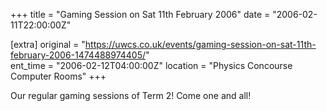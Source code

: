 +++
title = "Gaming Session on Sat 11th February 2006"
date = "2006-02-11T22:00:00Z"

[extra]
original = "https://uwcs.co.uk/events/gaming-session-on-sat-11th-february-2006-1474488974405/"    
ent_time = "2006-02-12T04:00:00Z"
location = "Physics Concourse Computer Rooms"
+++

Our regular gaming sessions of Term 2\! Come one and all\!

